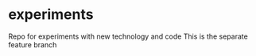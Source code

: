 # experiments
Repo for experiments with new technology and code
This is the separate feature branch
